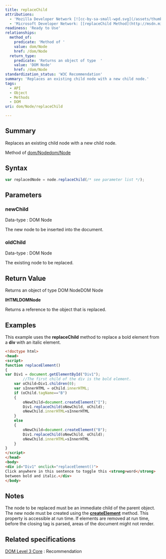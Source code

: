 ```yaml
---
title: replaceChild
attributions:
  - 'Mozilla Developer Network [![cc-by-sa-small-wpd.svg](/assets/thumb/8/8c/cc-by-sa-small-wpd.svg/120px-cc-by-sa-small-wpd.svg.png)](http://creativecommons.org/licenses/by-sa/3.0/us/): [[Node.replaceChild](https://developer.mozilla.org/en-US/docs/Web/API/Node.replaceChild) Article]'
  - 'Microsoft Developer Network: [[replaceChild Method](http://msdn.microsoft.com/en-us/library/ie/ms536716(v=vs.85).aspx) Article]'
readiness: 'Ready to Use'
relationships:
  method_of:
    predicate: 'Method of '
    value: dom/Node
    href: /dom/Node
  return_type:
    predicate: 'Returns an object of type  '
    value: 'DOM Node'
    href: /dom/Node
standardization_status: 'W3C Recommendation'
summary: 'Replaces an existing child node with a new child node.'
tags:
  - API
  - Object
  - Methods
  - DOM
uri: dom/Node/replaceChild

---
```

## Summary

Replaces an existing child node with a new child node.

Method of [dom/Node](/dom/Node)[dom/Node](/dom/Node)

## Syntax

``` js
var replacedNode = node.replaceChild(/* see parameter list */);
```

## Parameters

### newChild

 Data-type
:   DOM Node

 The new node to be inserted into the document.

### oldChild

 Data-type
:   DOM Node

 The existing node to be replaced.

## Return Value

Returns an object of type DOM NodeDOM Node

**IHTMLDOMNode**

Returns a reference to the object that is replaced.

## Examples

This example uses the **replaceChild** method to replace a bold element from a **div** with an italic element.

``` html
<!doctype html>
<head>
<script>
function replaceElement()
{
var Div1 = document.getElementById("Div1");
        //The first child of the div is the bold element.
    var oChild=Div1.children(0);
    var sInnerHTML = oChild.innerHTML;
    if (oChild.tagName=="B")
    {
        oNewChild=document.createElement("I");
        Div1.replaceChild(oNewChild, oChild);
        oNewChild.innerHTML=sInnerHTML
    }
    else
    {
        oNewChild=document.createElement("B");
        Div1.replaceChild(oNewChild, oChild);
        oNewChild.innerHTML=sInnerHTML
    }
}
</script>
</head>
<body>
<div id="Div1" onclick="replaceElement()">
Click anywhere in this sentence to toggle this <strong>word</strong>
between bold and italic.</div>
</body>
```

## Notes

The node to be replaced must be an immediate child of the parent object. The new node must be created using the [**createElement**](/dom/Document/createElement) method. This property is accessible at run time. If elements are removed at run time, before the closing tag is parsed, areas of the document might not render.

## Related specifications

[DOM Level 3 Core](http://www.w3.org/TR/DOM-Level-3-Core/)
:   Recommendation
